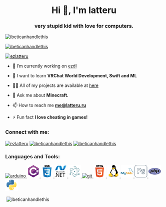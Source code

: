 <h1 align="center">Hi 👋, I'm latteru</h1>
<h3 align="center">very stupid kid with love for computers.</h3>

<p align="left"> <img src="https://komarev.com/ghpvc/?username=ibeticanhandlethis&label=Profile%20views&color=0e75b6&style=flat" alt="ibeticanhandlethis" /> </p>

<p align="left"> <a href="https://github.com/ryo-ma/github-profile-trophy"><img src="https://github-profile-trophy.vercel.app/?username=ibeticanhandlethis" alt="ibeticanhandlethis" /></a> </p>

<p align="left"> <a href="https://twitter.com/ezlatteru" target="blank"><img src="https://img.shields.io/twitter/follow/ezlatteru?logo=twitter&style=for-the-badge" alt="ezlatteru" /></a> </p>

- 🔭 I’m currently working on [ezdl](https://github.com/ibeticanhandlethis/ezdl)

- 🌱 I want to learn **VRChat World Development, Swift and ML**

- 👨‍💻 All of my projects are available at [here](here)

- 💬 Ask me about **Minecraft.**

- 📫 How to reach me **me@latteru.ru**

- ⚡ Fun fact **I love cheating in games!**

<h3 align="left">Connect with me:</h3>
<p align="left">
<a href="https://twitter.com/ezlatteru" target="blank"><img align="center" src="https://raw.githubusercontent.com/rahuldkjain/github-profile-readme-generator/master/src/images/icons/Social/twitter.svg" alt="ezlatteru" height="30" width="40" /></a>
<a href="https://instagram.com/ibeticanhandlethis" target="blank"><img align="center" src="https://raw.githubusercontent.com/rahuldkjain/github-profile-readme-generator/master/src/images/icons/Social/instagram.svg" alt="ibeticanhandlethis" height="30" width="40" /></a>
<a href="https://www.youtube.com/c/ibeticanhandlethis" target="blank"><img align="center" src="https://raw.githubusercontent.com/rahuldkjain/github-profile-readme-generator/master/src/images/icons/Social/youtube.svg" alt="ibeticanhandlethis" height="30" width="40" /></a>
</p>

<h3 align="left">Languages and Tools:</h3>
<p align="left"> <a href="https://www.arduino.cc/" target="_blank" rel="noreferrer"> <img src="https://cdn.worldvectorlogo.com/logos/arduino-1.svg" alt="arduino" width="40" height="40"/> </a> <a href="https://www.w3schools.com/cs/" target="_blank" rel="noreferrer"> <img src="https://raw.githubusercontent.com/devicons/devicon/master/icons/csharp/csharp-original.svg" alt="csharp" width="40" height="40"/> </a> <a href="https://www.w3schools.com/css/" target="_blank" rel="noreferrer"> <img src="https://raw.githubusercontent.com/devicons/devicon/master/icons/css3/css3-original-wordmark.svg" alt="css3" width="40" height="40"/> </a> <a href="https://dotnet.microsoft.com/" target="_blank" rel="noreferrer"> <img src="https://raw.githubusercontent.com/devicons/devicon/master/icons/dot-net/dot-net-original-wordmark.svg" alt="dotnet" width="40" height="40"/> </a> <a href="https://www.electronjs.org" target="_blank" rel="noreferrer"> <img src="https://raw.githubusercontent.com/devicons/devicon/master/icons/electron/electron-original.svg" alt="electron" width="40" height="40"/> </a> <a href="https://git-scm.com/" target="_blank" rel="noreferrer"> <img src="https://www.vectorlogo.zone/logos/git-scm/git-scm-icon.svg" alt="git" width="40" height="40"/> </a> <a href="https://www.w3.org/html/" target="_blank" rel="noreferrer"> <img src="https://raw.githubusercontent.com/devicons/devicon/master/icons/html5/html5-original-wordmark.svg" alt="html5" width="40" height="40"/> </a> <a href="https://www.linux.org/" target="_blank" rel="noreferrer"> <img src="https://raw.githubusercontent.com/devicons/devicon/master/icons/linux/linux-original.svg" alt="linux" width="40" height="40"/> </a> <a href="https://www.mysql.com/" target="_blank" rel="noreferrer"> <img src="https://raw.githubusercontent.com/devicons/devicon/master/icons/mysql/mysql-original-wordmark.svg" alt="mysql" width="40" height="40"/> </a> <a href="https://www.photoshop.com/en" target="_blank" rel="noreferrer"> <img src="https://raw.githubusercontent.com/devicons/devicon/master/icons/photoshop/photoshop-line.svg" alt="photoshop" width="40" height="40"/> </a> <a href="https://www.php.net" target="_blank" rel="noreferrer"> <img src="https://raw.githubusercontent.com/devicons/devicon/master/icons/php/php-original.svg" alt="php" width="40" height="40"/> </a> <a href="https://www.python.org" target="_blank" rel="noreferrer"> <img src="https://raw.githubusercontent.com/devicons/devicon/master/icons/python/python-original.svg" alt="python" width="40" height="40"/> </a> </p>

<p>&nbsp;<img align="center" src="https://github-readme-stats.vercel.app/api?username=ibeticanhandlethis&show_icons=true&locale=en" alt="ibeticanhandlethis" /></p>

<!---
1. 👋 Hi, I’m @latteru
2. 👀 I’m interested in do dumb shit
3. 🌱 I’m currently learning Java (for Minecraft Craftbukkit Plugins). 
4. 📫 How to reach me: 
- 📨 E-mail: tmlatteru@gmail.com
- 🎮 Discord: litecave#4412
- 🕹 Microsoft / Xbox: [thelatteRU](https://account.xbox.com/ru-ru/Profile?xr=mebarnav&rtc=1)
- 🕹 Minecraft: latteru 
--->


<!---
latteru/latteru is a ✨ it's not a mistake, it's a masterpiece ✨ repository because its `README.md` (this file) appears on your GitHub profile.
You can click the Preview link to take a look at your changes.
--->

<!---- 💞️ I’m looking to collaborate on...--->
